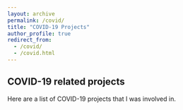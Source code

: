 ```yaml
---
layout: archive
permalink: /covid/
title: "COVID-19 Projects"
author_profile: true
redirect_from: 
  - /covid/
  - /covid.html
---
```


## COVID-19 related projects

<!-- Contact information is below, including email and various web services.  This is to make it easy for people to find me when they search for things like “stuart geiger email” and get wrong pages on my site.  Here are some other places on the Internet where I reside. -->

Here are a list of COVID-19 projects that I was involved in.

